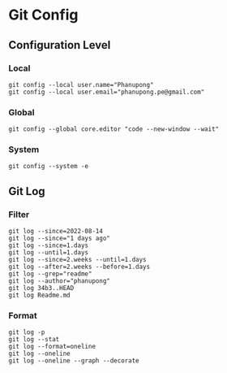 # Git Config
## Configuration Level
### Local
```
git config --local user.name="Phanupong"
git config --local user.email="phanupong.pe@gmail.com"
```

### Global
```
git config --global core.editor "code --new-window --wait"
```

### System
```
git config --system -e
```

## Git Log
### Filter
```
git log --since=2022-08-14
git log --since="1 days ago"
git log --since=1.days
git log --until=1.days
git log --since=2.weeks --until=1.days
git log --after=2.weeks --before=1.days
git log --grep="readme"
git log --author="phanupong"
git log 34b3..HEAD
git log Readme.md
```

### Format
```
git log -p
git log --stat
git log --format=oneline
git log --oneline
git log --oneline --graph --decorate
```